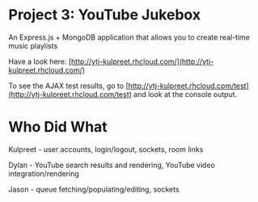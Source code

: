 Project 3: YouTube Jukebox
=====
An Express.js + MongoDB application that allows you to create real-time music playlists

Have a look here: [http://ytj-kulpreet.rhcloud.com/](http://ytj-kulpreet.rhcloud.com/)

To see the AJAX test results, go to [http://ytj-kulpreet.rhcloud.com/test](http://ytj-kulpreet.rhcloud.com/test) and look at the console output.

Who Did What
============
Kulpreet - user accounts, login/logout, sockets, room links

Dylan - YouTube search results and rendering, YouTube video integration/rendering

Jason - queue fetching/populating/editing, sockets
